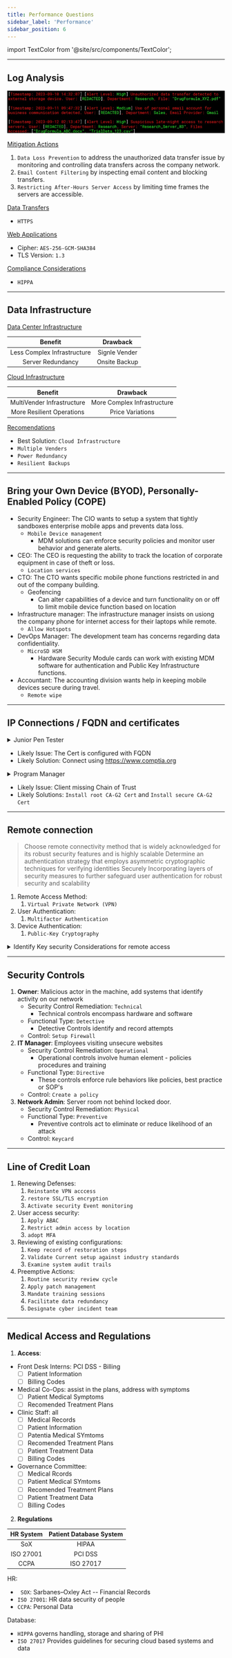 ```yaml
---
title: Performance Questions
sidebar_label: 'Performance'
sidebar_position: 6
---
```


import TextColor from '@site/src/components/TextColor';

---

## <TextColor lightColor="#064CD5" darkColor="#EF1761">Log Analysis</TextColor>



![Logs](img/loganalysis.png)

<p><u> <TextColor lightColor="#000000" darkColor="#E3D4AD">Mitigation Actions</TextColor></u> </p>

1. `Data Loss Prevention` to address the unauthorized data transfer issue by monitoring and controlling data transfers across the company network. 
2. `Email Content Filtering` by inspecting email content and blocking transfers.
3. `Restricting After-Hours Server Access` by limiting time frames the servers are accessible. 
  
<p><u> <TextColor lightColor="#000000" darkColor="#E3D4AD">Data Transfers</TextColor></u> </p>

- `HTTPS`

<p><u> <TextColor lightColor="#000000" darkColor="#E3D4AD">Web Applications</TextColor></u> </p>

- Cipher: `AES-256-GCM-SHA384`
- TLS Version: `1.3`

<p><u> <TextColor lightColor="#000000" darkColor="#E3D4AD">Compliance Considerations</TextColor></u> </p>

- `HIPPA`

---

## <TextColor lightColor="#064CD5" darkColor="#EF1761">Data Infrastructure</TextColor>

<p><u><TextColor lightColor="#000000" darkColor="#E3D4AD">Data Center Infrastructure</TextColor></u> </p>
 
|    Benefit                            | Drawback           | 
|:------------------------------------:|:------------------:|
| Less Complex Infrastructure          | Signle Vender      |
| Server Redundancy                    |  Onsite Backup     | 

<p><u><TextColor lightColor="#000000" darkColor="#E3D4AD">Cloud Infrastructure</TextColor></u> </p>
 
|    Benefit                   | Drawback                    | 
|:---------------------------:|:---------------------------:|
| MultiVender  Infrastructure | More Complex Infrastructure |
| More Resilient Operations   | Price Variations            |


<p><u> <TextColor lightColor="#000000" darkColor="#E3D4AD">Recomendations</TextColor></u> </p>


- Best Solution: `Cloud Infrastructure`
- `Multiple Venders`
- `Power Redundancy`
- `Resilient Backups`

---

## <TextColor lightColor="#064CD5" darkColor="#EF1761">Bring your Own Device (BYOD), Personally-Enabled Policy (COPE)</TextColor>

- <TextColor lightColor="#000000" darkColor="#E3D4AD">Security Engineer:</TextColor> The CIO wants to setup a system that tightly sandboxes enterprise mobile apps and prevents data loss. 
  - `Mobile Device management`
    - MDM solutions can enforce security policies and monitor user behavior and generate alerts.
- <TextColor lightColor="#000000" darkColor="#E3D4AD">CEO:</TextColor> The CEO is requesting the ability to track the location of corporate equipment in case of theft or loss.
  - `Location services`
- <TextColor lightColor="#000000" darkColor="#E3D4AD">CTO:</TextColor> The CTO wants specific mobile phone functions restricted in and out of the company building.
  - Geofencing
    - Can alter capabilities of a device and turn functionality on or off to limit mobile device function based on location
- <TextColor lightColor="#000000" darkColor="#E3D4AD">Infrastructure manager:</TextColor> The infrastructure manager insists on usiong the company phone for internet access for their laptops while remote. 
  - `Allow Hotspots`
- <TextColor lightColor="#000000" darkColor="#E3D4AD">DevOps Manager:</TextColor> The development team has concerns regarding data confidentiality. 
  - `MicroSD HSM`
    - Hardware Security Module cards can work with existing MDM software for authentication and Public Key Infrastructure functions.
- <TextColor lightColor="#000000" darkColor="#E3D4AD">Accountant:</TextColor> The accounting division wants help in keeping mobile devices secure during travel. 
  - `Remote wipe`

---

## <TextColor lightColor="#064CD5" darkColor="#EF1761">IP Connections / FQDN and certificates</TextColor>

 <details>
    <summary>Junior Pen Tester</summary>
      <ul>
        <li>I'm trying to browse this website using an IP address. When i do, my browser displays a certificate error. What's wrong?</li>
      </ul>
    <p>Issues may arise from how a certificate gets configured and the client uses it, such as a mismatch between the certificate configured to use a fully qualified domain name and the client connecting via an IP address.</p>
  </details>

- <TextColor lightColor="#000000" darkColor="#E3D4AD">Likely Issue:</TextColor> The Cert is configured with FQDN
- <TextColor lightColor="#000000" darkColor="#E3D4AD">Likely Solution:</TextColor> Connect using https://www.comptia.org


 <details>
    <summary>Program Manager</summary>
      <ul>
        <li>Hey, I know my Certificate is configured correctly, so are you saying my issue may be client related?</li>
      </ul>
    <p>A server will reject a correctly configured certificate due to a client missing the Root and Intermediate Certificate Authority certificates.</p>
  </details>

- <TextColor lightColor="#000000" darkColor="#E3D4AD">Likely Issue:</TextColor> Client missing Chain of Trust
- <TextColor lightColor="#000000" darkColor="#E3D4AD">Likely Solutions:</TextColor> `Install root CA-G2 Cert` and `Install secure CA-G2 Cert`

---

## <TextColor lightColor="#064CD5" darkColor="#EF1761">Remote connection </TextColor>

> Choose remote connectivity method that is widely acknowledged for its robust security features and is highly scalable
> Determine an authentication strategy that employs asymmetric cryptographic techniques for verifying identities 
> Securely Incorporating layers of security measures to further safeguard user authentication for robust security and scalability


1. <TextColor lightColor="#000000" darkColor="#E3D4AD">Remote Access Method:</TextColor> 
   1. `Virtual Private Network (VPN)`
2. <TextColor lightColor="#000000" darkColor="#E3D4AD">User Authentication:</TextColor> 
   1. `Multifactor Authentication`
3. <TextColor lightColor="#000000" darkColor="#E3D4AD">Device Authentication:</TextColor> 
   1. `Public-Key Cryptography`

 <details>
    <summary>Identify Key security Considerations for remote access</summary>
      - [ ] Firewall rules Based on user Roles
      - [ ] Encrypted Log storage
      - [ ] Intrusion Detection System
      - [ ] Disable Clipboard Sharing
      - [ ] Secure Data Transmission Protocols
      - [ ] Enable Rate Limiting on Login Attempts
  </details>

---

## <TextColor lightColor="#064CD5" darkColor="#EF1761">Security Controls</TextColor>

1. **Owner**: Malicious actor in the machine, add systems that identify activity on our network
   - <TextColor lightColor="#000000" darkColor="#E3D4AD">Security Control Remediation:</TextColor> `Technical`
       - Technical controls encompass hardware and software
   - <TextColor lightColor="#000000" darkColor="#E3D4AD">Functional Type:</TextColor> `Detective`
       - Detective Controls identify and record attempts
   - <TextColor lightColor="#000000" darkColor="#E3D4AD">Control:</TextColor> `Setup Firewall`
2. **IT Manager**: Employees visiting unsecure websites
   - <TextColor lightColor="#000000" darkColor="#E3D4AD">Security Control Remediation:</TextColor> `Operational`
       - Operational controls involve human element - policies procedures and training
   - <TextColor lightColor="#000000" darkColor="#E3D4AD">Functional Type:</TextColor> `Directive`
       - These controls enforce rule behaviors like policies, best practice or SOP's
   - <TextColor lightColor="#000000" darkColor="#E3D4AD">Control:</TextColor> `Create a policy`
3. **Network Admin**: Server room not behind locked door.
   - <TextColor lightColor="#000000" darkColor="#E3D4AD">Security Control Remediation:</TextColor> `Physical`
   - <TextColor lightColor="#000000" darkColor="#E3D4AD">Functional Type:</TextColor> `Preventive`
       - Preventive controls act to eliminate or reduce likelihood of an attack
   - <TextColor lightColor="#000000" darkColor="#E3D4AD">Control:</TextColor> `Keycard`

---

## <TextColor lightColor="#064CD5" darkColor="#EF1761">Line of Credit Loan</TextColor>

1. <TextColor lightColor="#000000" darkColor="#E3D4AD">Renewing Defenses:</TextColor>
   1. `Reinstante VPN acccess`
   2. `restore SSL/TLS encryption`
   3. `Activate security Event monitoring`
2. <TextColor lightColor="#000000" darkColor="#E3D4AD">User access security:</TextColor>
   1. `Apply ABAC`
   2. `Restrict admin access by location`
   3. `adopt MFA`
3. <TextColor lightColor="#000000" darkColor="#E3D4AD">Reviewing of existing configurations:</TextColor>
   1. `Keep record of restoration steps`
   2. `Validate Current setup against industry standards`
   3. `Examine system audit trails`
4. <TextColor lightColor="#000000" darkColor="#E3D4AD">Preemptive Actions:</TextColor>
   1. `Routine security review cycle`
   2. `Apply patch management` 
   3. `Mandate training sessions`
   4. `Facilitate data redundancy `
   5. `Designate cyber incident team`

---

## <TextColor lightColor="#064CD5" darkColor="#EF1761">Medical Access and Regulations</TextColor>

1. **Access**:

- <TextColor lightColor="#000000" darkColor="#E3D4AD">Front Desk Interns: PCI DSS - Billing</TextColor>
  - [ ] Patient Information
  - [ ] Billing Codes
- <TextColor lightColor="#000000" darkColor="#E3D4AD">Medical Co-Ops: assist in the plans,</TextColor> address with symptoms
  - [ ] Patient Medical Symptoms
  - [ ] Recomended Treatment Plans
- <TextColor lightColor="#000000" darkColor="#E3D4AD">Clinic Staff: all</TextColor>
  - [ ] Medical Records
  - [ ] Patient Information
  - [ ] Patentia Medical SYmtoms
  - [ ] Recomended Treatment Plans
  - [ ] Patient Treatment Data
  - [ ] Billing Codes
- <TextColor lightColor="#000000" darkColor="#E3D4AD">Governance Committee:</TextColor>
  - [ ] Medical Rcords
  - [ ] Patient Medical SYmtoms
  - [ ] Recomended Treatment Plans
  - [ ] Patient Treatment Data
  - [ ] Billing Codes

2. **Regulations**
  
|  HR System | Patient Database System |
|:----------:|:-----------------------:|
| SoX        | HIPAA                   |
| ISO 27001  | PCI DSS                 |
| CCPA       | ISO 27017               |


<TextColor lightColor="#000000" darkColor="#E3D4AD">HR:</TextColor>

- ` SOX`: Sarbanes–Oxley Act -- Financial Records
- `ISO 27001`: HR data security of people
- `CCPA`: Personal Data 

<TextColor lightColor="#000000" darkColor="#E3D4AD">Database:</TextColor>

- `HIPPA` governs handling, storage and sharing of PHI
- `ISO 27017` Provides guidelines for securing cloud based systems and data 

